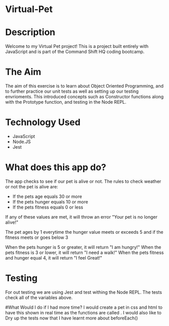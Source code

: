 # Virtual-Pet

# Description
Welcome to my Virtual Pet project! This is a project built entirely with JavaScript and is part of the Command Shift HQ coding bootcamp. 

# The Aim
The aim of this exercise is to learn about Object Oriented Programming, and to further practice our unit tests as well as setting up our testing envrioments. This introduced concepts such as Constructor functions along with the Prototype function, and testing in the Node REPL. 

# Technology Used
* JavaScript
* Node.JS
* Jest

# What does this app do?
The app checks to see if our pet is alive or not. The rules to check weather or not the pet is alive are:
* If the pets age equals 30 or more
* If the pets hunger equals 10 or more
* If the pets fitness equals 0 or less

If any of these values are met, it will throw an error "Your pet is no longer alive!"

The pet ages by 1 everytime the hunger value meets or exceeds 5 and if the fitness meets or goes below 3

When the pets hunger is 5 or greater, it will return "I am hungry!"
When the pets fitness is 3 or lower, it will return "I need a walk!"
When the pets fitness and hunger equal 4, it will return "I feel Great!"

# Testing
For out testing we are using Jest and test withing the Node REPL. The tests check all of the variables above. 

#What Would I do if I had more time?
I would create a pet in css and html to have this shown in real time as the functions are called .
I would also like to Dry up the tests now that I have learnt more about beforeEach() 


